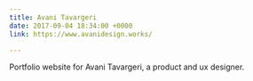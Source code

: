 ```yaml
---
title: Avani Tavargeri
date: 2017-09-04 18:34:00 +0000
link: https://www.avanidesign.works/

---
```

Portfolio website for Avani Tavargeri, a product and ux designer.